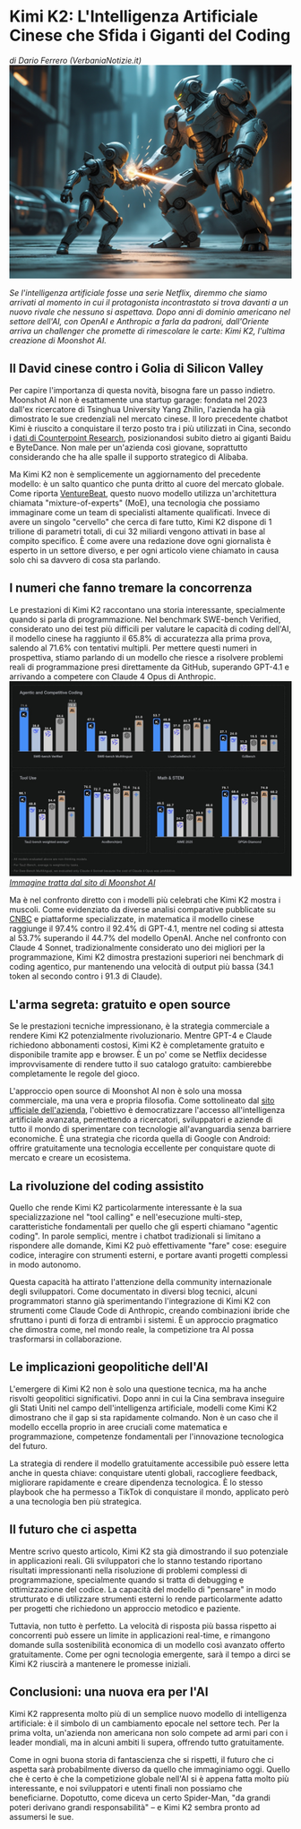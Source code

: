 # Kimi K2: L'Intelligenza Artificiale Cinese che Sfida i Giganti del Coding
*di Dario Ferrero (VerbaniaNotizie.it)*
![DavideGolia_IA.jpg](DavideGolia_IA.jpg)

*Se l'intelligenza artificiale fosse una serie Netflix, diremmo che siamo arrivati al momento in cui il protagonista incontrastato si trova davanti a un nuovo rivale che nessuno si aspettava. Dopo anni di dominio americano nel settore dell'AI, con OpenAI e Anthropic a farla da padroni, dall'Oriente arriva un challenger che promette di rimescolare le carte: Kimi K2, l'ultima creazione di Moonshot AI.*

## Il David cinese contro i Golia di Silicon Valley

Per capire l'importanza di questa novità, bisogna fare un passo indietro. Moonshot AI non è esattamente una startup garage: fondata nel 2023 dall'ex ricercatore di Tsinghua University Yang Zhilin, l'azienda ha già dimostrato le sue credenziali nel mercato cinese. Il loro precedente chatbot Kimi è riuscito a conquistare il terzo posto tra i più utilizzati in Cina, secondo i [dati di Counterpoint Research](https://www.nature.com/articles/d41586-025-02275-6), posizionandosi subito dietro ai giganti Baidu e ByteDance. Non male per un'azienda così giovane, soprattutto considerando che ha alle spalle il supporto strategico di Alibaba.

Ma Kimi K2 non è semplicemente un aggiornamento del precedente modello: è un salto quantico che punta dritto al cuore del mercato globale. Come riporta [VentureBeat](https://venturebeat.com/ai/moonshot-ais-kimi-k2-outperforms-gpt-4-in-key-benchmarks-and-its-free/), questo nuovo modello utilizza un'architettura chiamata "mixture-of-experts" (MoE), una tecnologia che possiamo immaginare come un team di specialisti altamente qualificati. Invece di avere un singolo "cervello" che cerca di fare tutto, Kimi K2 dispone di 1 trilione di parametri totali, di cui 32 miliardi vengono attivati in base al compito specifico. È come avere una redazione dove ogni giornalista è esperto in un settore diverso, e per ogni articolo viene chiamato in causa solo chi sa davvero di cosa sta parlando.

## I numeri che fanno tremare la concorrenza

Le prestazioni di Kimi K2 raccontano una storia interessante, specialmente quando si parla di programmazione. Nel benchmark SWE-bench Verified, considerato uno dei test più difficili per valutare le capacità di coding dell'AI, il modello cinese ha raggiunto il 65.8% di accuratezza alla prima prova, salendo al 71.6% con tentativi multipli. Per mettere questi numeri in prospettiva, stiamo parlando di un modello che riesce a risolvere problemi reali di programmazione presi direttamente da GitHub, superando GPT-4.1 e arrivando a competere con Claude 4 Opus di Anthropic.
![Kimi-K2-Benchmark-Graphic.jpg](Kimi-K2-Benchmark-Graphic.jpg)
*[Immagine tratta dal sito di Moonshot AI](https://moonshotai.github.io/Kimi-K2/)*

Ma è nel confronto diretto con i modelli più celebrati che Kimi K2 mostra i muscoli. Come evidenziato da diverse analisi comparative pubblicate su [CNBC](https://www.cnbc.com/2025/07/14/alibaba-backed-moonshot-releases-kimi-k2-ai-rivaling-chatgpt-claude.html) e piattaforme specializzate, in matematica il modello cinese raggiunge il 97.4% contro il 92.4% di GPT-4.1, mentre nel coding si attesta al 53.7% superando il 44.7% del modello OpenAI. Anche nel confronto con Claude 4 Sonnet, tradizionalmente considerato uno dei migliori per la programmazione, Kimi K2 dimostra prestazioni superiori nei benchmark di coding agentico, pur mantenendo una velocità di output più bassa (34.1 token al secondo contro i 91.3 di Claude).



## L'arma segreta: gratuito e open source

Se le prestazioni tecniche impressionano, è la strategia commerciale a rendere Kimi K2 potenzialmente rivoluzionario. Mentre GPT-4 e Claude richiedono abbonamenti costosi, Kimi K2 è completamente gratuito e disponibile tramite app e browser. È un po' come se Netflix decidesse improvvisamente di rendere tutto il suo catalogo gratuito: cambierebbe completamente le regole del gioco.

L'approccio open source di Moonshot AI non è solo una mossa commerciale, ma una vera e propria filosofia. Come sottolineato dal [sito ufficiale dell'azienda](https://moonshotai.github.io/Kimi-K2/), l'obiettivo è democratizzare l'accesso all'intelligenza artificiale avanzata, permettendo a ricercatori, sviluppatori e aziende di tutto il mondo di sperimentare con tecnologie all'avanguardia senza barriere economiche. È una strategia che ricorda quella di Google con Android: offrire gratuitamente una tecnologia eccellente per conquistare quote di mercato e creare un ecosistema.

## La rivoluzione del coding assistito

Quello che rende Kimi K2 particolarmente interessante è la sua specializzazione nel "tool calling" e nell'esecuzione multi-step, caratteristiche fondamentali per quello che gli esperti chiamano "agentic coding". In parole semplici, mentre i chatbot tradizionali si limitano a rispondere alle domande, Kimi K2 può effettivamente "fare" cose: eseguire codice, interagire con strumenti esterni, e portare avanti progetti complessi in modo autonomo.

Questa capacità ha attirato l'attenzione della community internazionale degli sviluppatori. Come documentato in diversi blog tecnici, alcuni programmatori stanno già sperimentando l'integrazione di Kimi K2 con strumenti come Claude Code di Anthropic, creando combinazioni ibride che sfruttano i punti di forza di entrambi i sistemi. È un approccio pragmatico che dimostra come, nel mondo reale, la competizione tra AI possa trasformarsi in collaborazione.

## Le implicazioni geopolitiche dell'AI

L'emergere di Kimi K2 non è solo una questione tecnica, ma ha anche risvolti geopolitici significativi. Dopo anni in cui la Cina sembrava inseguire gli Stati Uniti nel campo dell'intelligenza artificiale, modelli come Kimi K2 dimostrano che il gap si sta rapidamente colmando. Non è un caso che il modello eccella proprio in aree cruciali come matematica e programmazione, competenze fondamentali per l'innovazione tecnologica del futuro.

La strategia di rendere il modello gratuitamente accessibile può essere letta anche in questa chiave: conquistare utenti globali, raccogliere feedback, migliorare rapidamente e creare dipendenza tecnologica. È lo stesso playbook che ha permesso a TikTok di conquistare il mondo, applicato però a una tecnologia ben più strategica.

## Il futuro che ci aspetta

Mentre scrivo questo articolo, Kimi K2 sta già dimostrando il suo potenziale in applicazioni reali. Gli sviluppatori che lo stanno testando riportano risultati impressionanti nella risoluzione di problemi complessi di programmazione, specialmente quando si tratta di debugging e ottimizzazione del codice. La capacità del modello di "pensare" in modo strutturato e di utilizzare strumenti esterni lo rende particolarmente adatto per progetti che richiedono un approccio metodico e paziente.

Tuttavia, non tutto è perfetto. La velocità di risposta più bassa rispetto ai concorrenti può essere un limite in applicazioni real-time, e rimangono domande sulla sostenibilità economica di un modello così avanzato offerto gratuitamente. Come per ogni tecnologia emergente, sarà il tempo a dirci se Kimi K2 riuscirà a mantenere le promesse iniziali.

## Conclusioni: una nuova era per l'AI

Kimi K2 rappresenta molto più di un semplice nuovo modello di intelligenza artificiale: è il simbolo di un cambiamento epocale nel settore tech. Per la prima volta, un'azienda non americana non solo compete ad armi pari con i leader mondiali, ma in alcuni ambiti li supera, offrendo tutto gratuitamente.

Come in ogni buona storia di fantascienza che si rispetti, il futuro che ci aspetta sarà probabilmente diverso da quello che immaginiamo oggi. Quello che è certo è che la competizione globale nell'AI si è appena fatta molto più interessante, e noi sviluppatori e utenti finali non possiamo che beneficiarne. Dopotutto, come diceva un certo Spider-Man, "da grandi poteri derivano grandi responsabilità" – e Kimi K2 sembra pronto ad assumersi le sue.